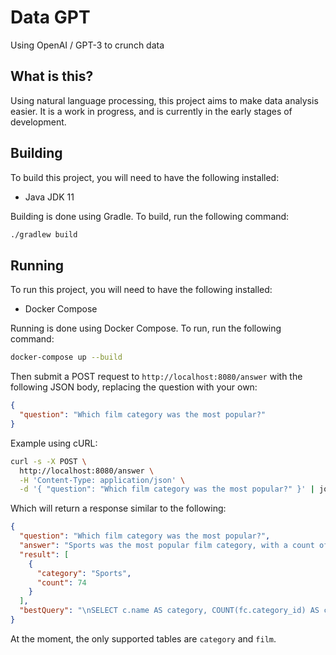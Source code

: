 # Data GPT
Using OpenAI / GPT-3 to crunch data

## What is this?
Using natural language processing, this project aims to make data analysis easier.
It is a work in progress, and is currently in the early stages of development.

## Building
To build this project, you will need to have the following installed:
- Java JDK 11

Building is done using Gradle. To build, run the following command:
```bash
./gradlew build
```

## Running
To run this project, you will need to have the following installed:
- Docker Compose

Running is done using Docker Compose. To run, run the following command:
```bash
docker-compose up --build
```

Then submit a POST request to `http://localhost:8080/answer` with the following JSON body, replacing the question with your own:
```json
{
  "question": "Which film category was the most popular?"
}
```
Example using cURL:
```bash
curl -s -X POST \
  http://localhost:8080/answer \
  -H 'Content-Type: application/json' \
  -d '{ "question": "Which film category was the most popular?" }' | jq
```
Which will return a response similar to the following:
```json
{
  "question": "Which film category was the most popular?",
  "answer": "Sports was the most popular film category, with a count of 74.",
  "result": [
    {
      "category": "Sports",
      "count": 74
    }
  ],
  "bestQuery": "\nSELECT c.name AS category, COUNT(fc.category_id) AS count\nFROM category c\nINNER JOIN film_category fc\n    ON c.category_id = fc.category_id\nGROUP BY c.name\nORDER BY count DESC\nLIMIT 1;"
}
```

At the moment, the only supported tables are `category` and `film`.